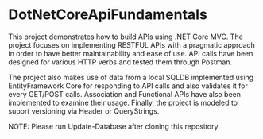 # DotNetCoreApiFundamentals
This project demonstrates how to build APIs using .NET Core MVC. The project focuses on implementing RESTFUL APIs with a pragmatic approach in order to have better maintainability and ease of use. API calls have been designed for various HTTP verbs and tested them through Postman. 

The project also makes use of data from a local SQLDB implemented using EntityFramework Core for responding to API calls and also validates it for every GET/POST calls. Association and Functional APIs have also been implemented to examine their usage. Finally, the project is modeled to suport versioning via Header or QueryStrings. 

NOTE: Please run Update-Database after cloning this repository.

